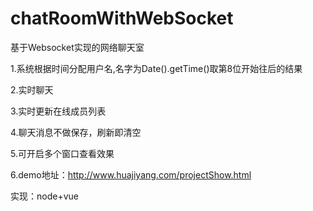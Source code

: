 # chatRoomWithWebSocket
基于Websocket实现的网络聊天室

1.系统根据时间分配用户名,名字为Date().getTime()取第8位开始往后的结果

2.实时聊天

3.实时更新在线成员列表

4.聊天消息不做保存，刷新即清空

5.可开启多个窗口查看效果

6.demo地址：http://www.huajiyang.com/projectShow.html

实现：node+vue

